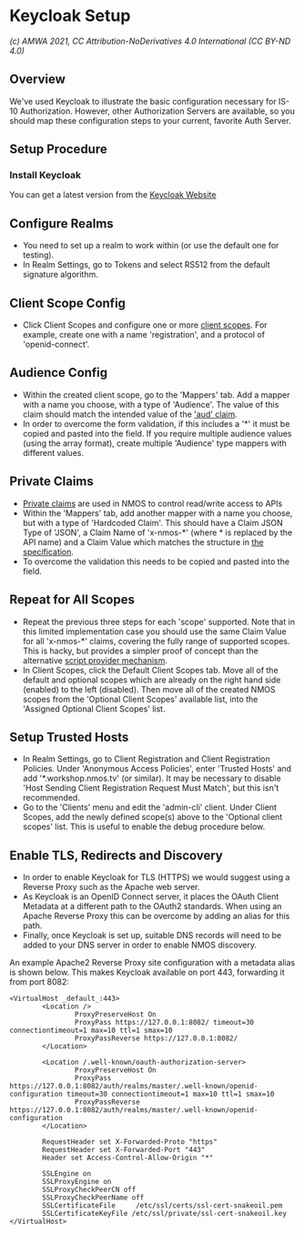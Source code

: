 
# Keycloak Setup
_(c) AMWA 2021, CC Attribution-NoDerivatives 4.0 International (CC BY-ND 4.0)_

## Overview
We've used Keycloak to illustrate the basic configuration necessary for IS-10 Authorization.  However, other Authorization Servers are available, so you should map these configuration steps to your current, favorite Auth Server.

## Setup Procedure
### Install Keycloak
You can get a latest version from the [Keycloak Website](https://www.keycloak.org/getting-started)

## Configure Realms
- You need to set up a realm to work within (or use the default one for testing).  
- In Realm Settings, go to Tokens and select RS512 from the default signature algorithm.  

## Client Scope Config
-  Click Client Scopes and configure one or more [client scopes](https://specs.amwa.tv/is-10/branches/v1.0-dev/docs/4.4._Behaviour_-_Access_Tokens.html). For example, create one with a name 'registration', and a protocol of 'openid-connect'.

## Audience Config
- Within the created client scope, go to the 'Mappers' tab. Add a mapper with a name you choose, with a type of 'Audience'. The value of this claim should match the intended value of the ['aud' claim](https://specs.amwa.tv/is-10/branches/v1.0-dev/docs/4.4._Behaviour_-_Access_Tokens.html#aud). 
- In order to overcome the form validation, if this includes a '*' it must be copied and pasted into the field. If you require multiple audience values (using the array format), create multiple 'Audience' type mappers with different values.

## Private Claims
- [Private claims](3.2.%20NMOS%20Private%20Claims.md) are used in NMOS to control read/write access to APIs
-  Within the 'Mappers' tab, add another mapper with a name you choose, but with a type of 'Hardcoded Claim'. This should have a Claim JSON Type of 'JSON', a Claim Name of 'x-nmos-\*' (where \* is replaced by the API name) and a Claim Value which matches the structure in [the specification](https://amwa-tv.github.io/nmos-authorization/branches/v1.0-dev/docs/4.4._Behaviour_-_Access_Tokens.html#example-x-nmos-api-claim). 
- To overcome the validation this needs to be copied and pasted into the field.

## Repeat for All Scopes
- Repeat the previous three steps for each 'scope' supported. Note that in this limited implementation case you should use the same Claim Value for all 'x-nmos-\*' claims, covering the fully range of supported scopes. This is hacky, but provides a simpler proof of concept than the alternative [script provider mechanism](https://www.keycloak.org/docs/latest/server_development/#_script_providers).
- In Client Scopes, click the Default Client Scopes tab. Move all of the default and optional scopes which are already on the right hand side (enabled) to the left (disabled). Then move all of the created NMOS scopes from the 'Optional Client Scopes' available list, into the 'Assigned Optional Client Scopes' list.

## Setup Trusted Hosts
- In Realm Settings, go to Client Registration and Client Registration Policies. Under 'Anonymous Access Policies', enter 'Trusted Hosts' and add '\*.workshop.nmos.tv' (or similar). It may be necessary to disable 'Host Sending Client Registration Request Must Match', but this isn't recommended.
- Go to the 'Clients' menu and edit the 'admin-cli' client. Under Client Scopes, add the newly defined scope(s) above to the 'Optional client scopes' list. This is useful to enable the debug procedure below.

## Enable TLS, Redirects and Discovery
- In order to enable Keycloak for TLS (HTTPS) we would suggest using a Reverse Proxy such as the Apache web server.
- As Keycloak is an OpenID Connect server, it places the OAuth Client Metadata at a different path to the OAuth2 standards. When using an Apache Reverse Proxy this can be overcome by adding an alias for this path.
- Finally, once Keycloak is set up, suitable DNS records will need to be added to your DNS server in order to enable NMOS discovery.

An example Apache2 Reverse Proxy site configuration with a metadata alias is shown below. This makes Keycloak available on port 443, forwarding it from port 8082:
```
<VirtualHost _default_:443>
        <Location />
                ProxyPreserveHost On
                ProxyPass https://127.0.0.1:8082/ timeout=30 connectiontimeout=1 max=10 ttl=1 smax=10
                ProxyPassReverse https://127.0.0.1:8082/
        </Location>

        <Location /.well-known/oauth-authorization-server>
                ProxyPreserveHost On
                ProxyPass https://127.0.0.1:8082/auth/realms/master/.well-known/openid-configuration timeout=30 connectiontimeout=1 max=10 ttl=1 smax=10
                ProxyPassReverse https://127.0.0.1:8082/auth/realms/master/.well-known/openid-configuration
        </Location>

        RequestHeader set X-Forwarded-Proto "https"
        RequestHeader set X-Forwarded-Port "443"
        Header set Access-Control-Allow-Origin "*"

        SSLEngine on
        SSLProxyEngine on
        SSLProxyCheckPeerCN off
        SSLProxyCheckPeerName off
        SSLCertificateFile     /etc/ssl/certs/ssl-cert-snakeoil.pem
        SSLCertificateKeyFile /etc/ssl/private/ssl-cert-snakeoil.key
</VirtualHost>
```
